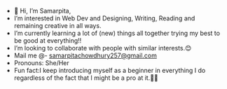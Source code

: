 - 👋 Hi, I’m Samarpita,
-  I’m interested in Web Dev and Designing, Writing, Reading and remaining creative in all ways.
-  I’m currently learning a lot of (new) things all together trying my best to be good at everything!!
-  I’m looking to collaborate with people with similar interests.😊
-  Mail me @- samarpitachowdhury257@gmail.com
-  Pronouns: She/Her
-  Fun fact:I keep introducing myself as a beginner in everything I do regardless of the fact that I might be a pro at it.😶‍🌫️

<!---
Samarpita1612/Samarpita1612 is a ✨ special ✨ repository because its `README.md` (this file) appears on your GitHub profile.
You can click the Preview link to take a look at your changes.
--->
